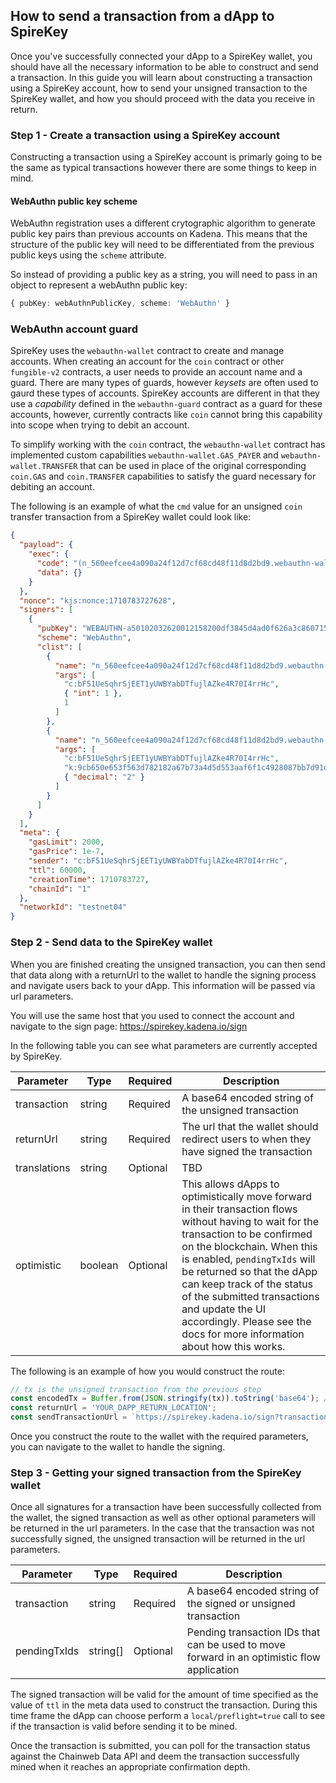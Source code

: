## How to send a transaction from a dApp to SpireKey

Once you've successfully connected your dApp to a SpireKey wallet, you should
have all the necessary information to be able to construct and send a
transaction. In this guide you will learn about constructing a transaction using
a SpireKey account, how to send your unsigned transaction to the SpireKey
wallet, and how you should proceed with the data you receive in return.

### Step 1 - Create a transaction using a SpireKey account

Constructing a transaction using a SpireKey account is primarly going to be the
same as typical transactions however there are some things to keep in mind.

#### WebAuthn public key scheme

WebAuthn registration uses a different crytographic algorithm to generate public
key pairs than previous accounts on Kadena. This means that the structure of the
public key will need to be differentiated from the previous public keys using
the `scheme` attribute.

So instead of providing a public key as a string, you will need to pass in an
object to represent a webAuthn public key:

```ts
{ pubKey: webAuthnPublicKey, scheme: 'WebAuthn' }
```

### WebAuthn account guard

SpireKey uses the `webauthn-wallet` contract to create and manage accounts. When
creating an account for the `coin` contract or other `fungible-v2` contracts, a
user needs to provide an account name and a guard. There are many types of
guards, however _keysets_ are often used to gaurd these types of accounts.
SpireKey accounts are different in that they use a _capability_ defined in the
`webauthn-guard` contract as a guard for these accounts, however, currently
contracts like `coin` cannot bring this capability into scope when trying to
debit an account.

To simplify working with the `coin` contract, the `webauthn-wallet` contract has
implemented custom capabilities `webauthn-wallet.GAS_PAYER` and
`webauthn-wallet.TRANSFER` that can be used in place of the original
corresponding `coin.GAS` and `coin.TRANSFER` capabilities to satisfy the guard
necessary for debiting an account.

The following is an example of what the `cmd` value for an unsigned `coin`
transfer transaction from a SpireKey wallet could look like:

```json
{
  "payload": {
    "exec": {
      "code": "(n_560eefcee4a090a24f12d7cf68cd48f11d8d2bd9.webauthn-wallet.transfer \"c:bF51UeSqhrSjEET1yUWBYabDTfujlAZke4R70I4rrHc\" \"k:9cb650e653f563d782182a67b73a4d5d553aaf6f1c4928087bb7d91d59b8a227\" 2.0)",
      "data": {}
    }
  },
  "nonce": "kjs:nonce:1710783727628",
  "signers": [
    {
      "pubKey": "WEBAUTHN-a50102032620012158200df3845d4ad0f626a3c860715ad3d4bd7bbee03330aa32878d6baa045e98f64f2258206a93722f35f3d0692dc4c26703653498eae51816ffb7b70e4670b010103bd9eb",
      "scheme": "WebAuthn",
      "clist": [
        {
          "name": "n_560eefcee4a090a24f12d7cf68cd48f11d8d2bd9.webauthn-wallet.GAS_PAYER",
          "args": [
            "c:bF51UeSqhrSjEET1yUWBYabDTfujlAZke4R70I4rrHc",
            { "int": 1 },
            1
          ]
        },
        {
          "name": "n_560eefcee4a090a24f12d7cf68cd48f11d8d2bd9.webauthn-wallet.TRANSFER",
          "args": [
            "c:bF51UeSqhrSjEET1yUWBYabDTfujlAZke4R70I4rrHc",
            "k:9cb650e653f563d782182a67b73a4d5d553aaf6f1c4928087bb7d91d59b8a227",
            { "decimal": "2" }
          ]
        }
      ]
    }
  ],
  "meta": {
    "gasLimit": 2000,
    "gasPrice": 1e-7,
    "sender": "c:bF51UeSqhrSjEET1yUWBYabDTfujlAZke4R70I4rrHc",
    "ttl": 60000,
    "creationTime": 1710783727,
    "chainId": "1"
  },
  "networkId": "testnet04"
}
```

### Step 2 - Send data to the SpireKey wallet

When you are finished creating the unsigned transaction, you can then send that
data along with a returnUrl to the wallet to handle the signing process and
navigate users back to your dApp. This information will be passed via url
parameters.

You will use the same host that you used to connect the account and navigate to
the sign page: https://spirekey.kadena.io/sign

In the following table you can see what parameters are currently accepted by
SpireKey.

| Parameter    | Type    | Required | Description                                                                                                                                                                                                                                                                                                                                                                               |
| ------------ | ------- | -------- | ----------------------------------------------------------------------------------------------------------------------------------------------------------------------------------------------------------------------------------------------------------------------------------------------------------------------------------------------------------------------------------------- |
| transaction  | string  | Required | A base64 encoded string of the unsigned transaction                                                                                                                                                                                                                                                                                                                                       |
| returnUrl    | string  | Required | The url that the wallet should redirect users to when they have signed the transaction                                                                                                                                                                                                                                                                                                    |
| translations | string  | Optional | TBD                                                                                                                                                                                                                                                                                                                                                                                       |
| optimistic   | boolean | Optional | This allows dApps to optimistically move forward in their transaction flows without having to wait for the transaction to be confirmed on the blockchain. When this is enabled, `pendingTxIds` will be returned so that the dApp can keep track of the status of the submitted transactions and update the UI accordingly. Please see the docs for more information about how this works. |

The following is an example of how you would construct the route:

```ts
// tx is the unsigned transaction from the previous step
const encodedTx = Buffer.from(JSON.stringify(tx)).toString('base64'); //needs an update?
const returnUrl = 'YOUR_DAPP_RETURN_LOCATION';
const sendTransactionUrl = `https://spirekey.kadena.io/sign?transaction=${encodedTx}&returnUrl=${returnUrl}`;
```

Once you construct the route to the wallet with the required parameters, you can
navigate to the wallet to handle the signing.

### Step 3 - Getting your signed transaction from the SpireKey wallet

Once all signatures for a transaction have been successfully collected from the
wallet, the signed transaction as well as other optional parameters will be
returned in the url parameters. In the case that the transaction was not
successfully signed, the unsigned transaction will be returned in the url
parameters.

| Parameter    | Type     | Required | Description                                                                                |
| ------------ | -------- | -------- | ------------------------------------------------------------------------------------------ |
| transaction  | string   | Required | A base64 encoded string of the signed or unsigned transaction                              |
| pendingTxIds | string[] | Optional | Pending transaction IDs that can be used to move forward in an optimistic flow application |

The signed transaction will be valid for the amount of time specified as the
value of `ttl` in the meta data used to construct the transaction. During this
time frame the dApp can choose perform a `local/preflight=true` call to see if
the transaction is valid before sending it to be mined.

Once the transaction is submitted, you can poll for the transaction status
against the Chainweb Data API and deem the transaction successfully mined when
it reaches an appropriate confirmation depth.
